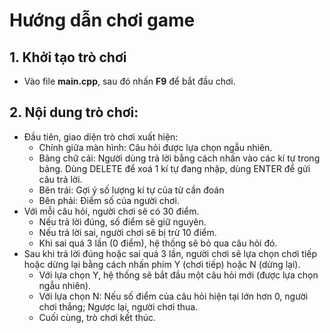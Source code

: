 
# Hướng dẫn chơi game
## 1. Khởi tạo trò chơi
- Vào file **main.cpp**, sau đó nhấn **F9** để bắt đầu chơi.
## 2. Nội dung trò chơi:
- Đầu tiên, giao diện trò chơi xuất hiện:
  - Chính giữa màn hình: Câu hỏi được lựa chọn ngẫu nhiên.
  - Bảng chữ cái: Người dùng trả lời bằng cách nhấn vào các kí tự trong bảng. Dùng DELETE để xoá 1 kí tự đang nhập, dùng ENTER để gửi câu trả lời.
  - Bên trái: Gợi ý số lượng kí tự của từ cần đoán
  - Bên phải: Điểm số của người chơi.
- Với mỗi câu hỏi, người chơi sẽ có 30 điểm.
  - Nếu trả lời đúng, số điểm sẽ giữ nguyên.
  - Nếu trả lời sai, người chơi sẽ bị trừ 10 điểm.
  - Khi sai quá 3 lần (0 điểm), hệ thống sẽ bỏ qua câu hỏi đó.
- Sau khi trả lời đúng hoặc sai quá 3 lần, người chơi sẽ lựa chọn chơi tiếp hoặc dừng lại bằng cách nhấn phím Y (chơi tiếp) hoặc N (dừng lại).
  - Với lựa chọn Y, hệ thống sẽ bắt đầu một câu hỏi mới (được lựa chọn ngẫu nhiên).
  - Với lựa chọn N: Nếu số điểm của câu hỏi hiện tại lớn hơn 0, người chơi thắng; Ngược lại, người chơi thua.
  - Cuối cùng, trò chơi kết thúc.






